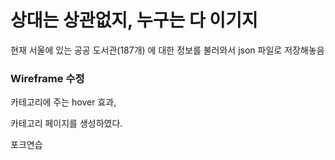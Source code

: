 # 상대는 상관없지, 누구는 다 이기지

현재 서울에 있는 공공 도서관(187개) 에 대한 정보를 불러와서 json 파일로 저장해놓음









### Wireframe 수정

카테고리에 주는 hover 효과,

카테고리 페이지를 생성하였다.



포크연습